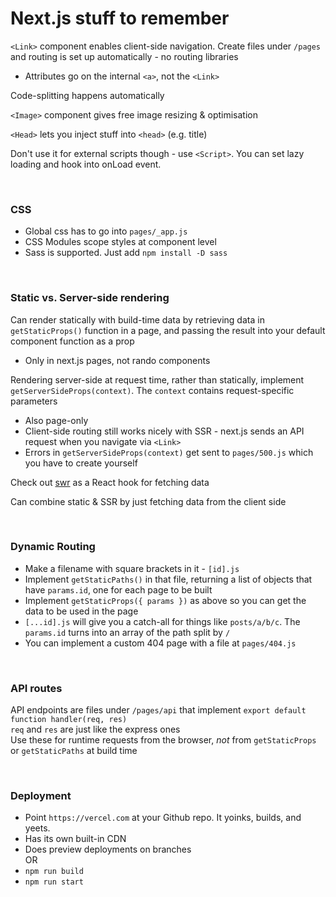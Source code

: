 # Next.js stuff to remember

`<Link>` component enables client-side navigation. Create files under `/pages` and routing is set up automatically - no routing libraries
- Attributes go on the internal `<a>`, not the `<Link>`

Code-splitting happens automatically

`<Image>` component gives free image resizing & optimisation

`<Head>` lets you inject stuff into `<head>` (e.g. title)

Don't use it for external scripts though - use `<Script>`. You can set lazy loading and hook into onLoad event.  

&nbsp;  
### CSS
- Global css has to go into `pages/_app.js`  
- CSS Modules scope styles at component level  
- Sass is supported. Just add `npm install -D sass`  

&nbsp;  
### Static vs. Server-side rendering
Can render statically with build-time data by retrieving data in `getStaticProps()` function in a page, and passing the result into your default component function as a prop
- Only in next.js pages, not rando components

Rendering server-side at request time, rather than statically, implement `getServerSideProps(context)`. The `context` contains request-specific parameters  
- Also page-only
- Client-side routing still works nicely with SSR - next.js sends an API request when you navigate via `<Link>`  
- Errors in `getServerSideProps(context)` get sent to `pages/500.js` which you have to create yourself

Check out [swr](https://swr.vercel.app/) as a React hook for fetching data  

Can combine static & SSR by just fetching data from the client side

&nbsp;  
### Dynamic Routing
- Make a filename with square brackets in it - `[id].js`  
- Implement `getStaticPaths()` in that file, returning a list of objects that have `params.id`, one for each page to be built  
- Implement `getStaticProps({ params })` as above so you can get the data to be used in the page  
- `[...id].js` will give you a catch-all for things like `posts/a/b/c`. The `params.id` turns into an array of the path split by `/` 
- You can implement a custom 404 page with a file at `pages/404.js`

&nbsp;  
### API routes
API endpoints are files under `/pages/api` that implement `export default function handler(req, res)`  
`req` and `res` are just like the express ones  
Use these for runtime requests from the browser, _not_ from `getStaticProps` or `getStaticPaths` at build time 

&nbsp;  
### Deployment
- Point `https://vercel.com` at your Github repo. It yoinks, builds, and yeets.
- Has its own built-in CDN
- Does preview deployments on branches  
OR
- `npm run build`
- `npm run start`

